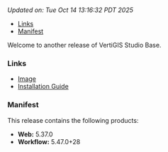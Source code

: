 # 
_Updated on: Tue Oct 14 13:16:32 PDT 2025_
- [Links](#links)
- [Manifest](#manifest)

Welcome to another release of VertiGIS Studio Base.

### Links

- [Image](https://github.com/vertigis/studio-base-internal/pkgs/container/studio%2fbase%2finternal/544465517?tag=v1.1.832.276441-r18508895593-master)
- [Installation
  Guide](https://github.com/vertigis/studio-base-internal/tree/v1.1.832.276441-r18508895593-master)

### Manifest

This release contains the following products:
- __Web:__ 5.37.0
- __Workflow:__ 5.47.0+28